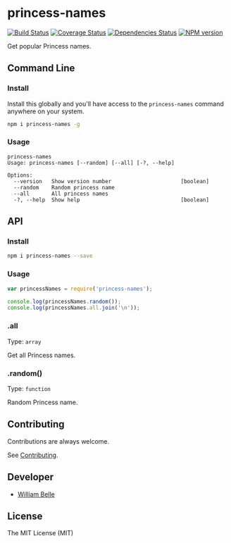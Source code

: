 princess-names
==============

[![Build Status][travis-image]][travis-url]
[![Coverage Status][coveralls-image]][coveralls-url]
[![Dependencies Status][daviddm-image]][daviddm-url]
[![NPM version][npm-image]][npm-url]

Get popular Princess names.

Command Line
------------

### Install

Install this globally and you'll have access to the `princess-names` command
anywhere on your system.

```bash
npm i princess-names -g
```

### Usage

```console
princess-names
Usage: princess-names [--random] [--all] [-?, --help]

Options:
  --version   Show version number                      [boolean]
  --random    Random princess name
  --all       All princess names
  -?, --help  Show help                                [boolean]
```

API
---

### Install

```bash
npm i princess-names --save 
```

### Usage

```javascript
var princessNames = require('princess-names');

console.log(princessNames.random());
console.log(princessNames.all.join('\n'));
```

### .all

Type: `array`

Get all Princess names.

### .random()

Type: `function`

Random Princess name.

Contributing
------------

Contributions are always welcome.

See [Contributing](CONTRIBUTING.md).

Developer
---------

  * [William Belle](https://github.com/williambelle)

License
-------

The MIT License (MIT)

[npm-image]: https://img.shields.io/npm/v/princess-names.svg
[npm-url]: https://www.npmjs.com/package/princess-names
[travis-image]: https://travis-ci.org/williambelle/princess-names.svg?branch=master
[travis-url]: https://travis-ci.org/williambelle/princess-names
[coveralls-image]: https://coveralls.io/repos/github/williambelle/princess-names/badge.svg
[coveralls-url]: https://coveralls.io/github/williambelle/princess-names
[daviddm-image]: https://david-dm.org/williambelle/princess-names/status.svg
[daviddm-url]: https://david-dm.org/williambelle/princess-names

